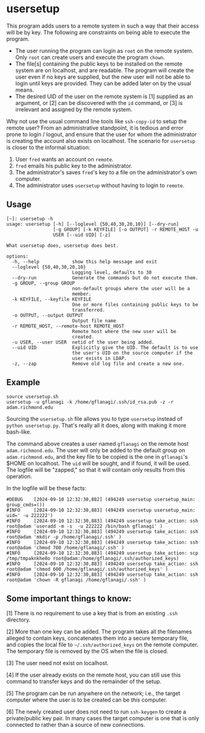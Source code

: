 # usersetup

This program adds users to a remote system in such a way that their access will be by
key. The following are constraints on being able to execute the program.

- The user running the program can login as `root` on the remote system. Only `root` can create users and execute the program `chown`.
- The file[s] containing the public keys to be installed on the remote system are on localhost, and are readable. The program will create the user even if no keys are supplied, but the new user will not be able to login until keys are provided. They can be added later on by the usual means.
- The desired UID of the user on the remote system is [1] supplied as an argument, or [2] can be discovered with the `id` command, or [3] is irrelevant and assigned by the remote system.

Why not use the usual command line tools like `ssh-copy-id` to setup the remote 
user? From an administrative standpoint, it is tedious and error prone to login / logout,
and ensure that the user for whom the administrator is creating the account also exists
on localhost. The scenario for `usersetup` is closer to the informal situation:

1. User `fred` wants an account on `remote`.
2. `fred` emails his public key to the administrator.
3. The administrator's saves `fred`'s key to a file on the administrator's own computer.
4. The administrator uses `usersetup` without having to login to `remote`. 

## Usage

```
[~]: usersetup -h
usage: usersetup [-h] [--loglevel {50,40,30,20,10}] [--dry-run]
                 [-g GROUP] [-k KEYFILE] [-o OUTPUT] -r REMOTE_HOST -u
                 USER [--uid UID] [-z]

What usersetup does, usersetup does best.

options:
  -h, --help            show this help message and exit
  --loglevel {50,40,30,20,10}
                        Logging level, defaults to 30
  --dry-run             Generate the commands but do not execute them.
  -g GROUP, --group GROUP
                        non-default groups where the user will be a
                        member.
  -k KEYFILE, --keyfile KEYFILE
                        One or more files containing public keys to be
                        transferred.
  -o OUTPUT, --output OUTPUT
                        Output file name
  -r REMOTE_HOST, --remote-host REMOTE_HOST
                        Remote host where the new user will be
                        created.
  -u USER, --user USER  netid of the user being added.
  --uid UID             Explicitly give the UID. The default is to use
                        the user's UID on the source computer if the
                        user exists in LDAP.
  -z, --zap             Remove old log file and create a new one.
```

## Example

```
source usersetup.sh
usersetup -u gflanagi -k /home/gflanagi/.ssh/id_rsa.pub -z -r adam.richmond.edu
```

Sourcing the `usersetup.sh` file allows you to type `usersetup` instead of 
`python usersetup.py`. That's really all it does, along with making it more
bash-like.

The command above creates a user named `gflanagi` on the remote host `adam.richmond.edu`. 
The user will only be added to the default group on `adam.richmond.edu`, and the key file
to be copied is the one in `gflanagi`'s $HOME on localhost. The `uid` will be sought, and
if found, it will be used. The logfile will be "zapped," 
so that it will contain only results from this operation. 

In the logfile will be these facts:

```
#DEBUG    [2024-09-10 12:32:30,882] (494249 usersetup usersetup_main: group_cmds=())
#INFO     [2024-09-10 12:32:30,883] (494249 usersetup usersetup_main: uid=' -u 222222')
#INFO     [2024-09-10 12:32:30,883] (494249 usersetup take_action: ssh root@adam 'useradd -m -s  -u 222222 /bin/bash gflanagi' )
#INFO     [2024-09-10 12:32:30,883] (494249 usersetup take_action: ssh root@adam 'mkdir -p /home/gflanagi/.ssh' )
#INFO     [2024-09-10 12:32:30,883] (494249 usersetup take_action: ssh root@adam 'chmod 700 /home/gflanagi/.ssh' )
#INFO     [2024-09-10 12:32:30,883] (494249 usersetup take_action: scp /tmp/tmpaknkhe0o root@adam:/home/gflanagi/.ssh/authorized_keys)
#INFO     [2024-09-10 12:32:30,883] (494249 usersetup take_action: ssh root@adam 'chmod 600 /home/gflanagi/.ssh/authorized_keys' )
#INFO     [2024-09-10 12:32:30,883] (494249 usersetup take_action: ssh root@adam 'chown -R gflanagi /home/gflanagi/.ssh' )
```

## Some important things to know: 

[1] There is no requirement to use a key that is from an existing `.ssh` directory. 

[2] More than one key can be added. The program takes all the filenames alleged to 
contain keys, concatenates them 
into a secure temporary file, and copies the local file to `~/.ssh/authorized_keys` 
on the remote computer. The temporary file is removed by the OS when the file is closed.

[3] The user need not exist on localhost.

[4] If the user already exists on the remote host, you can still use this command to 
transfer keys and do the remainder of the setup.

[5] The program can be run anywhere on the network; i.e., the target computer where
the user is to be created can be *this* computer. 

[6] The newly created user does not need to run `ssh-keygen` to create a private/public
key pair. In many cases the target computer is one that is only connected *to* rather than
a source of new connections. 
